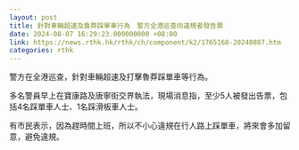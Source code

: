 ```yaml
---
layout: post
title: 針對車輛超速及魯莽踩單車行為　警方全港巡查向違規者發告票
date: 2024-08-07 16:29:23.000000000 +08:00
link: https://news.rthk.hk/rthk/ch/component/k2/1765168-20240807.htm
categories: rthk
---
```


警方在全港巡查，針對車輛超速及打擊魯莽踩單車等行為。

多名警員早上在寶康路及唐寧街交界執法，現場消息指，至少5人被發出告票，包括4名踩單車人士、1名踩滑板車人士。

有市民表示，因為趕時間上班，所以不小心違規在行人路上踩單車，將來會多加留意，避免違規。
